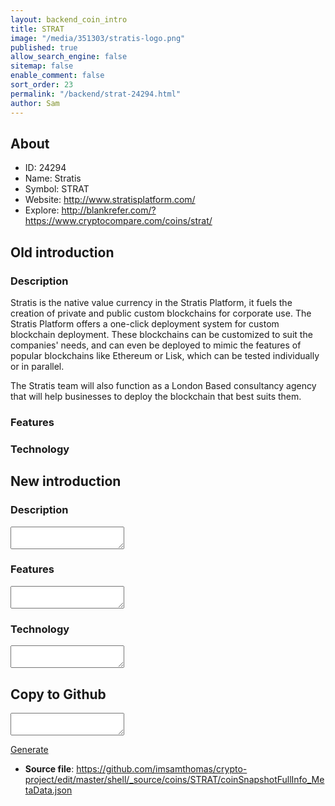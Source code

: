 ```yaml
---
layout: backend_coin_intro
title: STRAT
image: "/media/351303/stratis-logo.png"
published: true
allow_search_engine: false
sitemap: false
enable_comment: false
sort_order: 23
permalink: "/backend/strat-24294.html"
author: Sam
---
```


## About

- ID: 24294
- Name: Stratis
- Symbol: STRAT
- Website: http://www.stratisplatform.com/
- Explore: http://blankrefer.com/?https://www.cryptocompare.com/coins/strat/


## Old introduction

### Description

<p>Stratis is the native value currency in the Stratis Platform, it fuels the creation of private and public custom blockchains for corporate use. The Stratis Platform offers a one-click deployment system for custom blockchain deployment. These blockchains can be customized to suit the companies&#39; needs, and can even be deployed to mimic the features of popular blockchains like Ethereum or Lisk, which can be tested individually or in parallel.</p><p>The Stratis team will also function as a London Based consultancy agency that will help businesses to deploy the blockchain that best suits them.</p>

### Features


### Technology




## New introduction


### Description
<textarea id="meta_description" name="description"></textarea>

### Features
<textarea id="meta_features" name="features"></textarea>

### Technology
<textarea id="meta_technology" name="technology"></textarea>


## Copy to Github

<textarea id="coinsnapshotfullinfo_metadata"></textarea>

<a href="#gen" onclick="generateMetaDatJson()">Generate</a>

- **Source file**: <a href="https://github.com/imsamthomas/crypto-project/edit/master/shell/_source/coins/STRAT/coinSnapshotFullInfo_MetaData.json">https://github.com/imsamthomas/crypto-project/edit/master/shell/_source/coins/STRAT/coinSnapshotFullInfo_MetaData.json</a>

